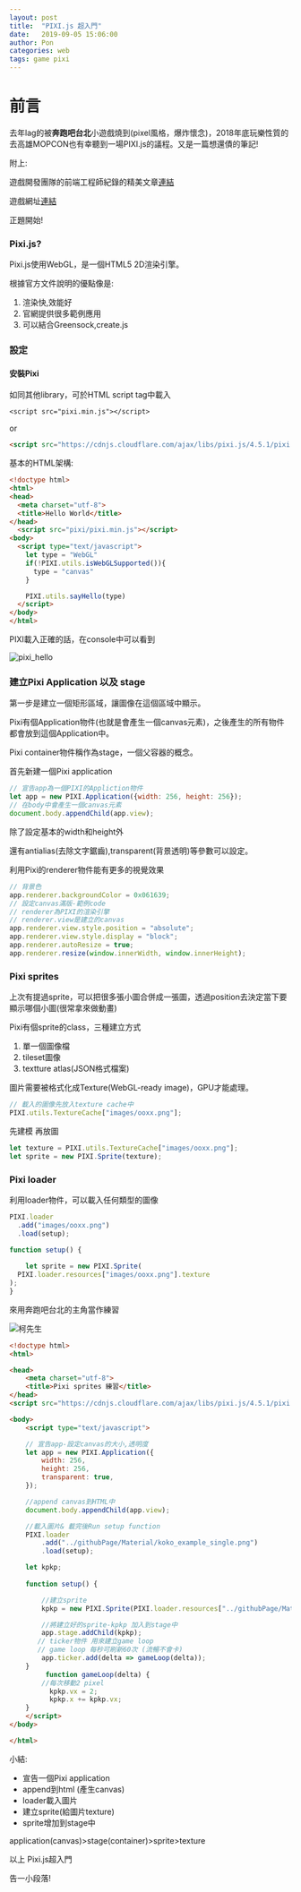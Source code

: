 ```yaml
---
layout: post
title:  "PIXI.js 超入門"
date:   2019-09-05 15:06:00
author: Pon
categories: web
tags: game pixi
---
```

# 前言

去年lag的被**奔跑吧台北**小遊戲燒到(pixel風格，爆炸懷念)，2018年底玩樂性質的去高雄MOPCON也有幸聽到一場PIXI.js的議程。又是一篇想還債的筆記!

附上:

遊戲開發團隊的前端工程師紀錄的精美文章[連結]([https://medium.com/@chiunhau/%E5%A5%94%E8%B7%91%E5%90%A7-%E5%8F%B0%E5%8C%97-%E7%A8%8B%E5%BC%8F%E5%B9%95%E5%BE%8C%E5%88%86%E4%BA%AB-e02d0a565559](https://medium.com/@chiunhau/奔跑吧-台北-程式幕後分享-e02d0a565559))

遊戲網址[連結](<https://game.glory.taipei/>)

正題開始!

### Pixi.js?

Pixi.js使用WebGL，是一個HTML5 2D渲染引擎。

根據官方文件說明的優點像是:

1. 渲染快,效能好
2. 官網提供很多範例應用
3. 可以結合Greensock,create.js



### 設定

#### 安裝Pixi

如同其他library，可於HTML script tag中載入

```
<script src="pixi.min.js"></script>
```

or

```html
<script src="https://cdnjs.cloudflare.com/ajax/libs/pixi.js/4.5.1/pixi.min.js"></script>
```

基本的HTML架構:

```HTML
<!doctype html>
<html>
<head>
  <meta charset="utf-8">
  <title>Hello World</title>
</head>
  <script src="pixi/pixi.min.js"></script>
<body>
  <script type="text/javascript">
    let type = "WebGL"
    if(!PIXI.utils.isWebGLSupported()){
      type = "canvas"
    }

    PIXI.utils.sayHello(type)
  </script>
</body>
</html>
```

PIXI載入正確的話，在console中可以看到

![pixi_hello](https://imgur.com/jKl0b3q.jpg)

### 建立Pixi Application 以及 **stage**

第一步是建立一個矩形區域，讓圖像在這個區域中顯示。

Pixi有個Application物件(也就是會產生一個canvas元素)，之後產生的所有物件都會放到這個Application中。

Pixi container物件稱作為stage，一個父容器的概念。

首先新建一個Pixi application

```javascript
// 宣告app為一個PIXI的Appliction物件
let app = new PIXI.Application({width: 256, height: 256});
// 在body中會產生一個canvas元素
document.body.appendChild(app.view);
```

除了設定基本的width和height外

還有antialias(去除文字鋸齒),transparent(背景透明)等參數可以設定。

利用Pixi的renderer物件能有更多的視覺效果

```javascript
// 背景色
app.renderer.backgroundColor = 0x061639;
// 設定canvas滿版-範例code
// renderer為PIXI的渲染引擎
// renderer.view是建立的canvas
app.renderer.view.style.position = "absolute";
app.renderer.view.style.display = "block";
app.renderer.autoResize = true;
app.renderer.resize(window.innerWidth, window.innerHeight);
```



### Pixi sprites

上次有提過sprite，可以把很多張小圖合併成一張圖，透過position去決定當下要顯示哪個小圖(很常拿來做動畫)

Pixi有個sprite的class，三種建立方式

1. 單一個圖像檔
2. tileset圖像
3. textture atlas(JSON格式檔案)

圖片需要被格式化成Texture(WebGL-ready image)，GPU才能處理。

```javascript
// 載入的圖像先放入texture cache中
PIXI.utils.TextureCache["images/ooxx.png"];
```

先建模 再放圖

```javascript
let texture = PIXI.utils.TextureCache["images/ooxx.png"];
let sprite = new PIXI.Sprite(texture);
```

### Pixi loader

利用loader物件，可以載入任何類型的圖像

```javascript
PIXI.loader
  .add("images/ooxx.png")
  .load(setup);

function setup() {
  
    let sprite = new PIXI.Sprite(
  PIXI.loader.resources["images/ooxx.png"].texture
);
}
```

來用奔跑吧台北的主角當作練習

![柯先生](https://imgur.com/bY0DBhn.png)

```html
<!doctype html>
<html>

<head>
    <meta charset="utf-8">
    <title>Pixi sprites 練習</title>
</head>
<script src="https://cdnjs.cloudflare.com/ajax/libs/pixi.js/4.5.1/pixi.min.js"></script>

<body>
    <script type="text/javascript">

    // 宣告app-設定canvas的大小,透明度    
    let app = new PIXI.Application({
        width: 256,
        height: 256,
        transparent: true,
    });

    //append canvas到HTML中
    document.body.appendChild(app.view);

    //載入圖片& 載完後Run setup function
    PIXI.loader
        .add("../githubPage/Material/koko_example_single.png")
        .load(setup);

    let kpkp;
        
    function setup() {

        //建立sprite
        kpkp = new PIXI.Sprite(PIXI.loader.resources["../githubPage/Material/koko_example_single.png"].texture);

        //將建立好的sprite-kpkp 加入到stage中
        app.stage.addChild(kpkp);
       // ticker物件 用來建立game loop
       // game loop 每秒可刷新60次 (流暢不會卡)
        app.ticker.add(delta => gameLoop(delta));
    }
         function gameLoop(delta) {
        //每次移動2 pixel
          kpkp.vx = 2;
          kpkp.x += kpkp.vx;
    }
    </script>
</body>

</html>
```

小結:

- 宣告一個Pixi application
- append到html (產生canvas)
- loader載入圖片
- 建立sprite(給圖片texture)
- sprite增加到stage中

application(canvas)>stage(container)>sprite>texture

以上 Pixi.js超入門

告一小段落!

